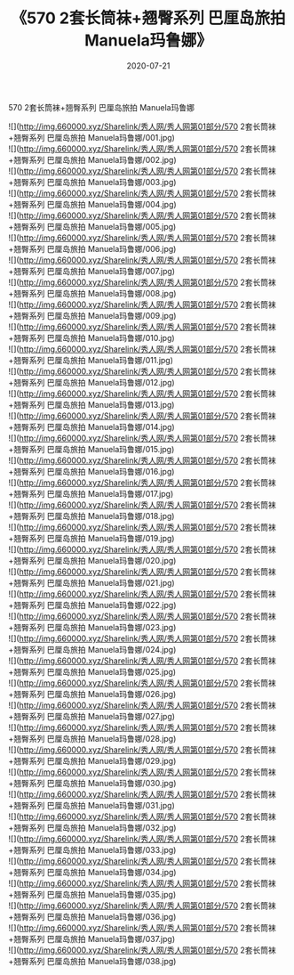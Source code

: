 ﻿---
layout: post
title:  《570 2套长筒袜+翘臀系列 巴厘岛旅拍 Manuela玛鲁娜》
date:   2020-07-21
img: http://img.660000.xyz/Sharelink/秀人网/秀人网第01部分/570 2套长筒袜+翘臀系列 巴厘岛旅拍 Manuela玛鲁娜/000.jpg
categories: [美女, 清纯, 唯美]
---

570 2套长筒袜+翘臀系列 巴厘岛旅拍 Manuela玛鲁娜

  ![](http://img.660000.xyz/Sharelink/秀人网/秀人网第01部分/570 2套长筒袜+翘臀系列 巴厘岛旅拍 Manuela玛鲁娜/001.jpg) <br> ![](http://img.660000.xyz/Sharelink/秀人网/秀人网第01部分/570 2套长筒袜+翘臀系列 巴厘岛旅拍 Manuela玛鲁娜/002.jpg) <br> ![](http://img.660000.xyz/Sharelink/秀人网/秀人网第01部分/570 2套长筒袜+翘臀系列 巴厘岛旅拍 Manuela玛鲁娜/003.jpg) <br> ![](http://img.660000.xyz/Sharelink/秀人网/秀人网第01部分/570 2套长筒袜+翘臀系列 巴厘岛旅拍 Manuela玛鲁娜/004.jpg) <br> ![](http://img.660000.xyz/Sharelink/秀人网/秀人网第01部分/570 2套长筒袜+翘臀系列 巴厘岛旅拍 Manuela玛鲁娜/005.jpg) <br> ![](http://img.660000.xyz/Sharelink/秀人网/秀人网第01部分/570 2套长筒袜+翘臀系列 巴厘岛旅拍 Manuela玛鲁娜/006.jpg) <br> ![](http://img.660000.xyz/Sharelink/秀人网/秀人网第01部分/570 2套长筒袜+翘臀系列 巴厘岛旅拍 Manuela玛鲁娜/007.jpg) <br> ![](http://img.660000.xyz/Sharelink/秀人网/秀人网第01部分/570 2套长筒袜+翘臀系列 巴厘岛旅拍 Manuela玛鲁娜/008.jpg) <br> ![](http://img.660000.xyz/Sharelink/秀人网/秀人网第01部分/570 2套长筒袜+翘臀系列 巴厘岛旅拍 Manuela玛鲁娜/009.jpg) <br> ![](http://img.660000.xyz/Sharelink/秀人网/秀人网第01部分/570 2套长筒袜+翘臀系列 巴厘岛旅拍 Manuela玛鲁娜/010.jpg) <br> ![](http://img.660000.xyz/Sharelink/秀人网/秀人网第01部分/570 2套长筒袜+翘臀系列 巴厘岛旅拍 Manuela玛鲁娜/011.jpg) <br> ![](http://img.660000.xyz/Sharelink/秀人网/秀人网第01部分/570 2套长筒袜+翘臀系列 巴厘岛旅拍 Manuela玛鲁娜/012.jpg) <br> ![](http://img.660000.xyz/Sharelink/秀人网/秀人网第01部分/570 2套长筒袜+翘臀系列 巴厘岛旅拍 Manuela玛鲁娜/013.jpg) <br> ![](http://img.660000.xyz/Sharelink/秀人网/秀人网第01部分/570 2套长筒袜+翘臀系列 巴厘岛旅拍 Manuela玛鲁娜/014.jpg) <br> ![](http://img.660000.xyz/Sharelink/秀人网/秀人网第01部分/570 2套长筒袜+翘臀系列 巴厘岛旅拍 Manuela玛鲁娜/015.jpg) <br> ![](http://img.660000.xyz/Sharelink/秀人网/秀人网第01部分/570 2套长筒袜+翘臀系列 巴厘岛旅拍 Manuela玛鲁娜/016.jpg) <br> ![](http://img.660000.xyz/Sharelink/秀人网/秀人网第01部分/570 2套长筒袜+翘臀系列 巴厘岛旅拍 Manuela玛鲁娜/017.jpg) <br> ![](http://img.660000.xyz/Sharelink/秀人网/秀人网第01部分/570 2套长筒袜+翘臀系列 巴厘岛旅拍 Manuela玛鲁娜/018.jpg) <br> ![](http://img.660000.xyz/Sharelink/秀人网/秀人网第01部分/570 2套长筒袜+翘臀系列 巴厘岛旅拍 Manuela玛鲁娜/019.jpg) <br> ![](http://img.660000.xyz/Sharelink/秀人网/秀人网第01部分/570 2套长筒袜+翘臀系列 巴厘岛旅拍 Manuela玛鲁娜/020.jpg) <br> ![](http://img.660000.xyz/Sharelink/秀人网/秀人网第01部分/570 2套长筒袜+翘臀系列 巴厘岛旅拍 Manuela玛鲁娜/021.jpg) <br> ![](http://img.660000.xyz/Sharelink/秀人网/秀人网第01部分/570 2套长筒袜+翘臀系列 巴厘岛旅拍 Manuela玛鲁娜/022.jpg) <br> ![](http://img.660000.xyz/Sharelink/秀人网/秀人网第01部分/570 2套长筒袜+翘臀系列 巴厘岛旅拍 Manuela玛鲁娜/023.jpg) <br> ![](http://img.660000.xyz/Sharelink/秀人网/秀人网第01部分/570 2套长筒袜+翘臀系列 巴厘岛旅拍 Manuela玛鲁娜/024.jpg) <br> ![](http://img.660000.xyz/Sharelink/秀人网/秀人网第01部分/570 2套长筒袜+翘臀系列 巴厘岛旅拍 Manuela玛鲁娜/025.jpg) <br> ![](http://img.660000.xyz/Sharelink/秀人网/秀人网第01部分/570 2套长筒袜+翘臀系列 巴厘岛旅拍 Manuela玛鲁娜/026.jpg) <br> ![](http://img.660000.xyz/Sharelink/秀人网/秀人网第01部分/570 2套长筒袜+翘臀系列 巴厘岛旅拍 Manuela玛鲁娜/027.jpg) <br> ![](http://img.660000.xyz/Sharelink/秀人网/秀人网第01部分/570 2套长筒袜+翘臀系列 巴厘岛旅拍 Manuela玛鲁娜/028.jpg) <br> ![](http://img.660000.xyz/Sharelink/秀人网/秀人网第01部分/570 2套长筒袜+翘臀系列 巴厘岛旅拍 Manuela玛鲁娜/029.jpg) <br> ![](http://img.660000.xyz/Sharelink/秀人网/秀人网第01部分/570 2套长筒袜+翘臀系列 巴厘岛旅拍 Manuela玛鲁娜/030.jpg) <br> ![](http://img.660000.xyz/Sharelink/秀人网/秀人网第01部分/570 2套长筒袜+翘臀系列 巴厘岛旅拍 Manuela玛鲁娜/031.jpg) <br> ![](http://img.660000.xyz/Sharelink/秀人网/秀人网第01部分/570 2套长筒袜+翘臀系列 巴厘岛旅拍 Manuela玛鲁娜/032.jpg) <br> ![](http://img.660000.xyz/Sharelink/秀人网/秀人网第01部分/570 2套长筒袜+翘臀系列 巴厘岛旅拍 Manuela玛鲁娜/033.jpg) <br> ![](http://img.660000.xyz/Sharelink/秀人网/秀人网第01部分/570 2套长筒袜+翘臀系列 巴厘岛旅拍 Manuela玛鲁娜/034.jpg) <br> ![](http://img.660000.xyz/Sharelink/秀人网/秀人网第01部分/570 2套长筒袜+翘臀系列 巴厘岛旅拍 Manuela玛鲁娜/035.jpg) <br> ![](http://img.660000.xyz/Sharelink/秀人网/秀人网第01部分/570 2套长筒袜+翘臀系列 巴厘岛旅拍 Manuela玛鲁娜/036.jpg) <br> ![](http://img.660000.xyz/Sharelink/秀人网/秀人网第01部分/570 2套长筒袜+翘臀系列 巴厘岛旅拍 Manuela玛鲁娜/037.jpg) <br> ![](http://img.660000.xyz/Sharelink/秀人网/秀人网第01部分/570 2套长筒袜+翘臀系列 巴厘岛旅拍 Manuela玛鲁娜/038.jpg) <br>